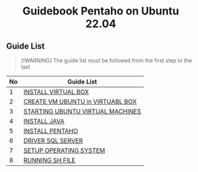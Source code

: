 <h1 align='center'>Guidebook Pentaho on Ubuntu 22.04</h1>

## Guide List

> [!WARNING] The guide list must be followed from the first step to the last

| No  | Guide List                                                                                              |
|---------|-----------------------------------------------------------------------------------------------------|
| 1 | [INSTALL VIRTUAL BOX](https://github.com/geetoor-maven/pentaho/blob/master/1_VIR_BOX.md)    |
| 2 | [CREATE VM UBUNTU in VIRTUABL BOX](https://github.com/geetoor-maven/pentaho/blob/master/2_VM_UBUNTU.md) |
| 3 | [STARTING UBUNTU VIRTUAL MACHINES](https://github.com/geetoor-maven/pentaho/blob/master/3_START_UBUNTU.md) |
| 4 | [INSTALL JAVA](https://github.com/geetoor-maven/pentaho/blob/master/4_INSTALL_JAVA.md) |
| 5 | [INSTALL PENTAHO](https://github.com/geetoor-maven/pentaho/blob/master/5_INSTALL_PENTAHO.md) |
| 6 | [DRIVER SQL SERVER](https://github.com/geetoor-maven/pentaho/blob/master/6_DRIVER_SQL_SERVER.md) |
| 7 | [SETUP OPERATING SYSTEM](https://github.com/geetoor-maven/pentaho/blob/master/7_SETUP_OPERATING_SYSTEM.md) |
| 8 | [RUNNING SH FILE](https://github.com/geetoor-maven/pentaho/blob/master/8_RUNNING_SH_FILE.md) |


